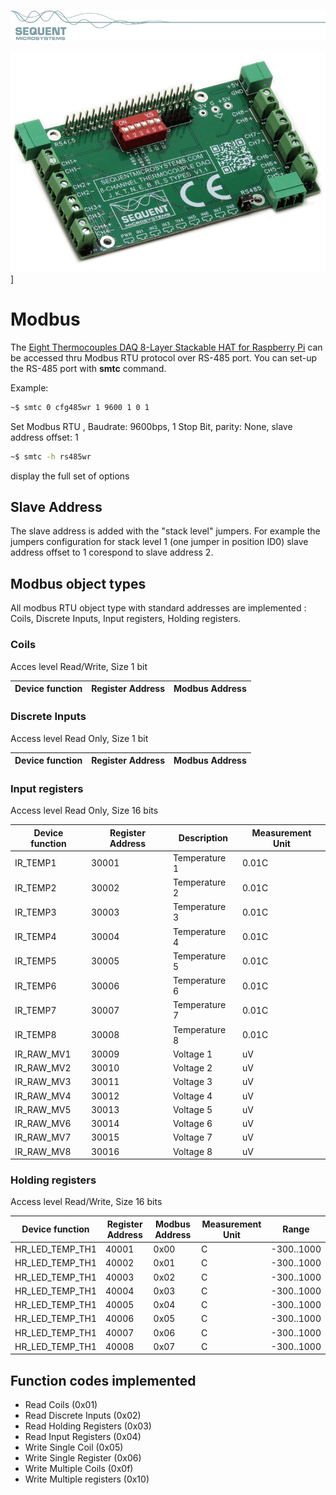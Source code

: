 [![smtc-rpi](readmeres/sequent%20.jpg)](https://www.sequentmicrosystems.com)

[![smtc-rpi](readmeres/8-thermo.webp)]([https://www.sequentmicrosystems.com/products/eight-thermocouples-daq-8-layer-stackable-hat-for-raspberry-pi)]

# Modbus
The [Eight Thermocouples DAQ 8-Layer Stackable HAT for Raspberry Pi](https://sequentmicrosystems.com/products/eight-thermocouples-daq-8-layer-stackable-hat-for-raspberry-pi) can be accessed thru Modbus RTU protocol over RS-485 port.
You can set-up the RS-485 port with **smtc** command.

Example:
```bash
~$ smtc 0 cfg485wr 1 9600 1 0 1
```
Set Modbus RTU , Baudrate: 9600bps, 1 Stop Bit,  parity: None, slave address offset: 1
```bash
~$ smtc -h rs485wr
```
display the full set of options

## Slave Address
The slave address is added with the "stack level" jumpers. For example the jumpers configuration for stack level 1  (one jumper in position ID0) slave address offset to 1 corespond to slave address 2.

## Modbus object types
All modbus RTU object type with standard addresses are implemented : Coils, Discrete Inputs, Input registers, Holding registers.

### Coils

Acces level Read/Write, Size 1 bit

| Device function | Register Address | Modbus Address |
| --- | --- | --- |


### Discrete Inputs

Access level Read Only, Size 1 bit

| Device function | Register Address | Modbus Address |
| --- | --- | --- |



### Input registers

Access level Read Only, Size 16 bits

| Device function | Register Address | Description | Measurement Unit |
| --- | --- | --- | --- |
| IR_TEMP1 | 30001 | Temperature 1 | 0.01C |
| IR_TEMP2 | 30002 | Temperature 2 | 0.01C |
| IR_TEMP3 | 30003 | Temperature 3 | 0.01C |
| IR_TEMP4 | 30004 | Temperature 4 | 0.01C |
| IR_TEMP5 | 30005 | Temperature 5 | 0.01C |
| IR_TEMP6 | 30006 | Temperature 6 | 0.01C |
| IR_TEMP7 | 30007 | Temperature 7 | 0.01C |
| IR_TEMP8 | 30008 | Temperature 8 | 0.01C |
| IR_RAW_MV1 | 30009 | Voltage 1 | uV |
| IR_RAW_MV2 | 30010 | Voltage 2 | uV |
| IR_RAW_MV3 | 30011 | Voltage 3 | uV |
| IR_RAW_MV4 | 30012 | Voltage 4 | uV |
| IR_RAW_MV5 | 30013 | Voltage 5 | uV |
| IR_RAW_MV6 | 30014 | Voltage 6 | uV |
| IR_RAW_MV7 | 30015 | Voltage 7 | uV |
| IR_RAW_MV8 | 30016 | Voltage 8 | uV |



### Holding registers

Access level Read/Write, Size 16 bits

| Device function | Register Address | Modbus Address | Measurement Unit | Range |
| --- | --- | --- | --- | --- |
| HR_LED_TEMP_TH1 | 40001 | 0x00 | C | -300..1000 |
| HR_LED_TEMP_TH1 | 40002 | 0x01 | C | -300..1000 |
| HR_LED_TEMP_TH1 | 40003 | 0x02 | C | -300..1000 |
| HR_LED_TEMP_TH1 | 40004 | 0x03 | C | -300..1000 |
| HR_LED_TEMP_TH1 | 40005 | 0x04 | C | -300..1000 |
| HR_LED_TEMP_TH1 | 40006 | 0x05 | C | -300..1000 |
| HR_LED_TEMP_TH1 | 40007 | 0x06 | C | -300..1000 |
| HR_LED_TEMP_TH1 | 40008 | 0x07 | C | -300..1000 |



## Function codes implemented

* Read Coils (0x01)
* Read Discrete Inputs (0x02)
* Read Holding Registers (0x03)
* Read Input Registers (0x04)
* Write Single Coil (0x05)
* Write Single Register (0x06)
* Write Multiple Coils (0x0f)
* Write Multiple registers (0x10)
